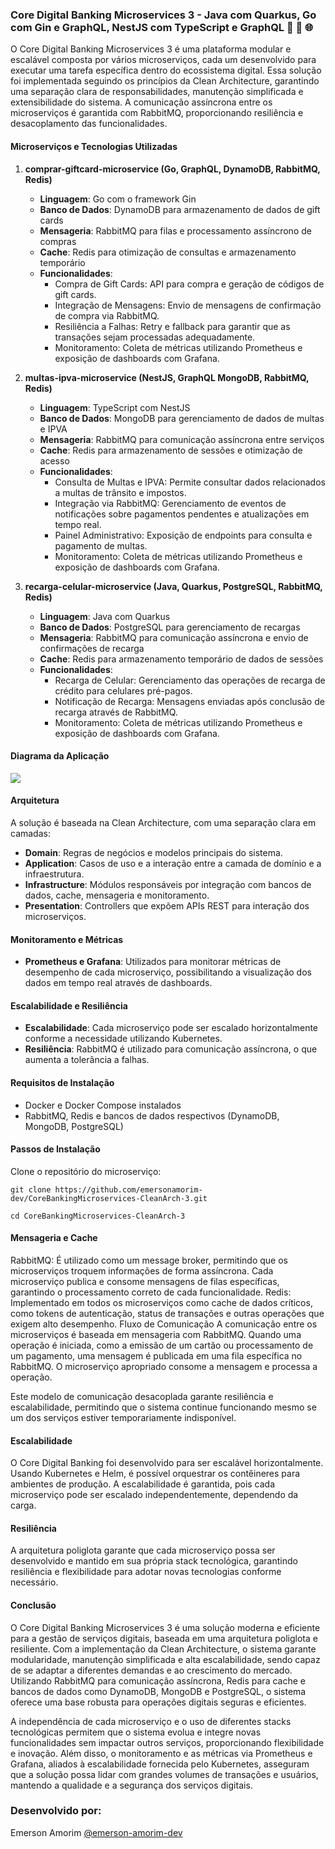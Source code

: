 ### Core Digital Banking Microservices 3 - Java com Quarkus, Go com Gin e GraphQL, NestJS com TypeScript e GraphQL 🚀 🔄 🌐

O Core Digital Banking Microservices 3 é uma plataforma modular e escalável composta por vários microserviços, cada um desenvolvido para executar uma tarefa específica dentro do ecossistema digital. Essa solução foi implementada seguindo os princípios da Clean Architecture, garantindo uma separação clara de responsabilidades, manutenção simplificada e extensibilidade do sistema. A comunicação assíncrona entre os microserviços é garantida com RabbitMQ, proporcionando resiliência e desacoplamento das funcionalidades.

#### Microserviços e Tecnologias Utilizadas

1. **comprar-giftcard-microservice (Go, GraphQL, DynamoDB, RabbitMQ, Redis)**
   - **Linguagem**: Go com o framework Gin
   - **Banco de Dados**: DynamoDB para armazenamento de dados de gift cards
   - **Mensageria**: RabbitMQ para filas e processamento assíncrono de compras
   - **Cache**: Redis para otimização de consultas e armazenamento temporário
   - **Funcionalidades**:
     - Compra de Gift Cards: API para compra e geração de códigos de gift cards.
     - Integração de Mensagens: Envio de mensagens de confirmação de compra via RabbitMQ.
     - Resiliência a Falhas: Retry e fallback para garantir que as transações sejam processadas adequadamente.
     - Monitoramento: Coleta de métricas utilizando Prometheus e exposição de dashboards com Grafana.

2. **multas-ipva-microservice (NestJS, GraphQL MongoDB, RabbitMQ, Redis)**
   - **Linguagem**: TypeScript com NestJS
   - **Banco de Dados**: MongoDB para gerenciamento de dados de multas e IPVA
   - **Mensageria**: RabbitMQ para comunicação assíncrona entre serviços
   - **Cache**: Redis para armazenamento de sessões e otimização de acesso
   - **Funcionalidades**:
     - Consulta de Multas e IPVA: Permite consultar dados relacionados a multas de trânsito e impostos.
     - Integração via RabbitMQ: Gerenciamento de eventos de notificações sobre pagamentos pendentes e atualizações em tempo real.
     - Painel Administrativo: Exposição de endpoints para consulta e pagamento de multas.
     - Monitoramento: Coleta de métricas utilizando Prometheus e exposição de dashboards com Grafana.

3. **recarga-celular-microservice (Java, Quarkus, PostgreSQL, RabbitMQ, Redis)**
   - **Linguagem**: Java com Quarkus
   - **Banco de Dados**: PostgreSQL para gerenciamento de recargas
   - **Mensageria**: RabbitMQ para comunicação assíncrona e envio de confirmações de recarga
   - **Cache**: Redis para armazenamento temporário de dados de sessões
   - **Funcionalidades**:
     - Recarga de Celular: Gerenciamento das operações de recarga de crédito para celulares pré-pagos.
     - Notificação de Recarga: Mensagens enviadas após conclusão de recarga através de RabbitMQ.
     - Monitoramento: Coleta de métricas utilizando Prometheus e exposição de dashboards com Grafana.

#### Diagrama da Aplicação

![](https://raw.githubusercontent.com/emersonamorim-dev/CoreBankingMicroservices-CleanArch-3/refs/heads/main/Diagrama/Diagrama-Core-Digital-Banking-Microservice-3.png)

#### Arquitetura
A solução é baseada na Clean Architecture, com uma separação clara em camadas:
- **Domain**: Regras de negócios e modelos principais do sistema.
- **Application**: Casos de uso e a interação entre a camada de domínio e a infraestrutura.
- **Infrastructure**: Módulos responsáveis por integração com bancos de dados, cache, mensageria e monitoramento.
- **Presentation**: Controllers que expõem APIs REST para interação dos microserviços.

#### Monitoramento e Métricas
- **Prometheus e Grafana**: Utilizados para monitorar métricas de desempenho de cada microserviço, possibilitando a visualização dos dados em tempo real através de dashboards.

#### Escalabilidade e Resiliência
- **Escalabilidade**: Cada microserviço pode ser escalado horizontalmente conforme a necessidade utilizando Kubernetes.
- **Resiliência**: RabbitMQ é utilizado para comunicação assíncrona, o que aumenta a tolerância a falhas.

#### Requisitos de Instalação
- Docker e Docker Compose instalados
- RabbitMQ, Redis e bancos de dados respectivos (DynamoDB, MongoDB, PostgreSQL)

#### Passos de Instalação
Clone o repositório do microserviço:
```
git clone https://github.com/emersonamorim-dev/CoreBankingMicroservices-CleanArch-3.git
```
```
cd CoreBankingMicroservices-CleanArch-3
```

#### Mensageria e Cache
RabbitMQ: É utilizado como um message broker, permitindo que os microserviços troquem informações de forma assíncrona. Cada microserviço publica e consome mensagens de filas específicas, garantindo o processamento correto de cada funcionalidade. Redis: Implementado em todos os microserviços como cache de dados críticos, como tokens de autenticação, status de transações e outras operações que exigem alto desempenho. Fluxo de Comunicação A comunicação entre os microserviços é baseada em mensageria com RabbitMQ. Quando uma operação é iniciada, como a emissão de um cartão ou processamento de um pagamento, uma mensagem é publicada em uma fila específica no RabbitMQ. O microserviço apropriado consome a mensagem e processa a operação.

Este modelo de comunicação desacoplada garante resiliência e escalabilidade, permitindo que o sistema continue funcionando mesmo se um dos serviços estiver temporariamente indisponível.


#### Escalabilidade
O Core Digital Banking foi desenvolvido para ser escalável horizontalmente. Usando Kubernetes e Helm, é possível orquestrar os contêineres para ambientes de produção. A escalabilidade é garantida, pois cada microserviço pode ser escalado independentemente, dependendo da carga.

#### Resiliência
A arquitetura poliglota garante que cada microserviço possa ser desenvolvido e mantido em sua própria stack tecnológica, garantindo resiliência e flexibilidade para adotar novas tecnologias conforme necessário.


#### Conclusão

O Core Digital Banking Microservices 3 é uma solução moderna e eficiente para a gestão de serviços digitais, baseada em uma arquitetura poliglota e resiliente. Com a implementação da Clean Architecture, o sistema garante modularidade, manutenção simplificada e alta escalabilidade, sendo capaz de se adaptar a diferentes demandas e ao crescimento do mercado. Utilizando RabbitMQ para comunicação assíncrona, Redis para cache e bancos de dados como DynamoDB, MongoDB e PostgreSQL, o sistema oferece uma base robusta para operações digitais seguras e eficientes.

A independência de cada microserviço e o uso de diferentes stacks tecnológicas permitem que o sistema evolua e integre novas funcionalidades sem impactar outros serviços, proporcionando flexibilidade e inovação. Além disso, o monitoramento e as métricas via Prometheus e Grafana, aliados à escalabilidade fornecida pelo Kubernetes, asseguram que a solução possa lidar com grandes volumes de transações e usuários, mantendo a qualidade e a segurança dos serviços digitais.

### Desenvolvido por:
Emerson Amorim [@emerson-amorim-dev](https://www.linkedin.com/in/emerson-amorim-dev/)

